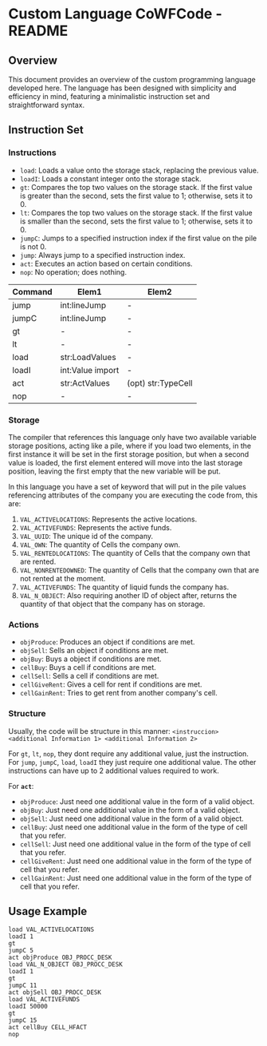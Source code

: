 # Custom Language CoWFCode - README

## Overview

This document provides an overview of the custom programming language developed here. The language has been designed with simplicity and efficiency in mind, featuring a minimalistic instruction set and straightforward syntax.

## Instruction Set

### Instructions

- `load`: Loads a value onto the storage stack, replacing the previous value.
- `loadI`: Loads a constant integer onto the storage stack.
- `gt`: Compares the top two values on the storage stack. If the first value is greater than the second, sets the first value to 1; otherwise, sets it to 0.
- `lt`: Compares the top two values on the storage stack. If the first value is smaller than the second, sets the first value to 1; otherwise, sets it to 0.
- `jumpC`: Jumps to a specified instruction index if the first value on the pile is not 0.
- `jump`: Always jump to a specified instruction index.
- `act`: Executes an action based on certain conditions.
- `nop`: No operation; does nothing.

| Command | Elem1                | Elem2               |
|---------|----------------------|---------------------|
| jump    | int:lineJump         | -                   |
| jumpC   | int:lineJump         | -                   |
| gt      | -                    | -                   |
| lt      | -                    | -                   |
| load    | str:LoadValues       | -                   |
| loadI   | int:Value import     | -                   |
| act     | str:ActValues        | (opt) str:TypeCell  |
| nop     | -                    | -                   |

### Storage

The compiler that references this language only have two available variable storage positions, acting like a pile, where if you load two elements,
in the first instance it will be set in the first storage position, but when a second value is loaded, the first element entered will move
into the last storage position, leaving the first empty that the new variable will be put.

In this language you have a set of keyword that will put in the pile values referencing attributes of the company you are executing the code from, this are:
1. `VAL_ACTIVELOCATIONS`: Represents the active locations.
2. `VAL_ACTIVEFUNDS`: Represents the active funds.
3. `VAL_UUID`: The unique id of the company.
4. `VAL_OWN`: The quantity of Cells the company own.
5. `VAL_RENTEDLOCATIONS`: The quantity of Cells that the company own that are rented.
6. `VAL_NONRENTEDOWNED`: The quantity of Cells that the company own that are not rented at the moment.
7. `VAL_ACTIVEFUNDS`: The quantity of liquid funds the company has.
8. `VAL_N_OBJECT`: Also requiring another ID of object after, returns the quantity of that object that the company has on storage.

### Actions

- `objProduce`: Produces an object if conditions are met.
- `objSell`: Sells an object if conditions are met.
- `objBuy`: Buys a object if conditions are met.
- `cellBuy`: Buys a cell if conditions are met.
- `cellSell`: Sells a cell if conditions are met.
- `cellGiveRent`: Gives a cell for rent if conditions are met.
- `cellGainRent`: Tries to get rent from another company's cell.

### Structure

Usually, the code will be structure in this manner:
`<instruccion> <additional Information 1> <additional Information 2>`

For `gt`, `lt`, `nop`, they dont require any additional value, just the instruction.
For `jump`, `jumpC`, `load`, `loadI` they just require one additional value.
The other instructions can have up to 2 additional values required to work.

For **`act`**:
- `objProduce`: Just need one additional value in the form of a valid object.
- `objBuy`: Just need one additional value in the form of a valid object.
- `objSell`: Just need one additional value in the form of a valid object.
- `cellBuy`: Just need one additional value in the form of the type of cell that you refer.
- `cellSell`: Just need one additional value in the form of the type of cell that you refer.
- `cellGiveRent`: Just need one additional value in the form of the type of cell that you refer.
- `cellGainRent`: Just need one additional value in the form of the type of cell that you refer.

## Usage Example

```CoWFCode
load VAL_ACTIVELOCATIONS
loadI 1
gt
jumpC 5
act objProduce OBJ_PROCC_DESK
load VAL_N_OBJECT OBJ_PROCC_DESK
loadI 1
gt
jumpC 11
act objSell OBJ_PROCC_DESK
load VAL_ACTIVEFUNDS
loadI 50000
gt
jumpC 15
act cellBuy CELL_HFACT
nop 
